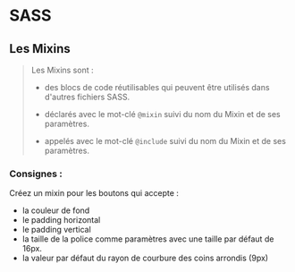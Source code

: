 # SASS

## Les Mixins

> Les Mixins sont :
>
> - des blocs de code réutilisables qui peuvent être utilisés dans d'autres fichiers SASS.
>
> - déclarés avec le mot-clé `@mixin` suivi du nom du Mixin et de ses paramètres.
>
> - appelés avec le mot-clé `@include` suivi du nom du Mixin et de ses paramètres.

### Consignes :

Créez un mixin pour les boutons qui accepte :

- la couleur de fond
- le padding horizontal
- le padding vertical
- la taille de la police comme paramètres avec une taille par défaut de 16px.
- la valeur par défaut du rayon de courbure des coins arrondis (9px)
